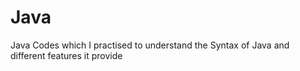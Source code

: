 # Java
Java Codes which I practised to understand the Syntax of Java and different features it provide
